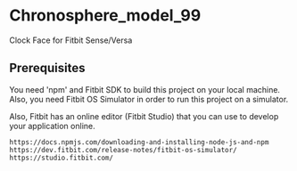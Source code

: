 # Chronosphere_model_99
Clock Face for Fitbit Sense/Versa

## Prerequisites

You need 'npm' and Fitbit SDK to build this project on your local machine. Also, you need Fitbit OS Simulator in order to run this project on a simulator.

Also, Fitbit has an online editor (Fitbit Studio) that you can use to develop your application online.

```text
https://docs.npmjs.com/downloading-and-installing-node-js-and-npm
https://dev.fitbit.com/release-notes/fitbit-os-simulator/
https://studio.fitbit.com/
```
